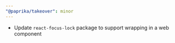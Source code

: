 ```yaml
---
"@paprika/takeover": minor
---
```


- Update `react-focus-lock` package to support wrapping in a web component
